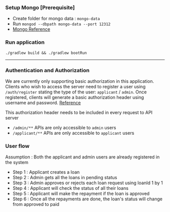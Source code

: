 ### Setup Mongo [Prerequisite]
* Create folder for mongo data : `mongo-data`
* Run 
```mongod --dbpath mongo-data --port 12312```
* [Mongo Reference](https://spring.io/guides/gs/accessing-data-mongodb)

### Run application
```./gradlew build && ./gradlew bootRun```

---

### Authentication and Authorization
We are currently only supporting basic authorization in this application. 
Clients who wish to access the server need to register a user using `/auth/register` stating the type of the user: `applicant` / `admin`.
Once registered, clients will generate a basic authorization header using username and password. 
[Reference](https://www.debugbear.com/basic-auth-header-generator)

This authorization header needs to be included in every request to API server
* `/admin/**` APIs are only accessible to `admin` users
* `/applicant/**` APIs are only accessible to `applicant` users

### User flow 

Assumption : Both the applicant and admin users are already registered in the system

* Step 1 : Applicant creates a loan
* Step 2 : Admin gets all the loans in pending status
* Step 3 : Admin approves or rejects each loan request using loanId 1 by 1
* Step 4 : Applicant will check the status of all their loans
* Step 5 : Applicant will make the repayment if the loan is approved
* Step 6 : Once all the repayments are done, the loan's status will change from approved to paid
